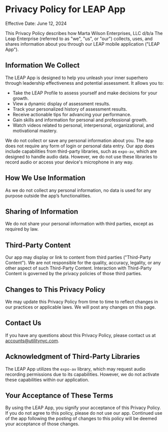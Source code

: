 
# Privacy Policy for LEAP App

Effective Date: June 12, 2024

This Privacy Policy describes how Marta Wilson Enterprises, LLC d/b/a The Leap Enterprise (referred to as "we", "us", or "our") collects, uses, and shares information about you through our LEAP mobile application ("LEAP App").

## Information We Collect

The LEAP App is designed to help you unleash your inner superhero through leadership effectiveness and potential assessment. It allows you to:

- Take the LEAP Profile to assess yourself and make decisions for your growth.
- View a dynamic display of assessment results.
- Track your personalized history of assessment results.
- Receive actionable tips for advancing your performance.
- Gain skills and information for personal and professional growth.
- Watch videos related to personal, interpersonal, organizational, and motivational mastery.

We do not collect or save any personal information about you. The app does not require any form of login or personal data entry. Our app does include capabilities from third-party libraries, such as `expo-av`, which are designed to handle audio data. However, we do not use these libraries to record audio or access your device's microphone in any way.

## How We Use Information

As we do not collect any personal information, no data is used for any purpose outside the app’s functionalities.

## Sharing of Information

We do not share your personal information with third parties, except as required by law.

## Third-Party Content

Our app may display or link to content from third parties ("Third-Party Content"). We are not responsible for the quality, accuracy, legality, or any other aspect of such Third-Party Content. Interaction with Third-Party Content is governed by the privacy policies of those third parties.

## Changes to This Privacy Policy

We may update this Privacy Policy from time to time to reflect changes in our practices or applicable laws. We will post any changes on this page.

## Contact Us

If you have any questions about this Privacy Policy, please contact us at <accounts@utilitynyc.com>.

## Acknowledgment of Third-Party Libraries

The LEAP App utilizes the `expo-av` library, which may request audio recording permissions due to its capabilities. However, we do not activate these capabilities within our application.

## Your Acceptance of These Terms

By using the LEAP App, you signify your acceptance of this Privacy Policy. If you do not agree to this policy, please do not use our app. Continued use of the app following the posting of changes to this policy will be deemed your acceptance of those changes.
